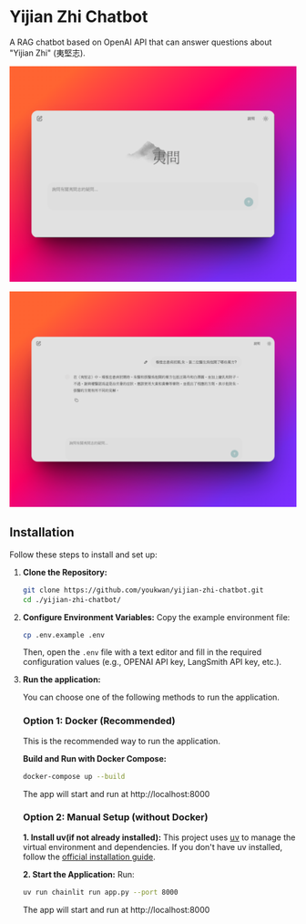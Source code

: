 # Yijian Zhi Chatbot
A RAG chatbot based on OpenAI API that can answer questions about "Yijian Zhi" (夷堅志).

![App Banner 1](./public/demo_1.png)

![App Banner 2](./public/demo_2.png)

## Installation

Follow these steps to install and set up:

1.  **Clone the Repository:**
    ```bash
    git clone https://github.com/youkwan/yijian-zhi-chatbot.git
    cd ./yijian-zhi-chatbot/
    ```

2.  **Configure Environment Variables:**
    Copy the example environment file:
    ```bash
    cp .env.example .env
    ```
    Then, open the `.env` file with a text editor and fill in the required configuration values (e.g., OPENAI API key, LangSmith API key, etc.).

3.  **Run the application:**

    You can choose one of the following methods to run the application.

    ### Option 1: Docker (Recommended)
    
    This is the recommended way to run the application.

    **Build and Run with Docker Compose:**
    ```bash
    docker-compose up --build
    ```
    The app will start and run at http://localhost:8000
    
    ### Option 2: Manual Setup (without Docker)
    
    **1. Install uv(if not already installed):**
    This project uses [uv](https://github.com/astral-sh/uv) to manage the virtual environment and dependencies. If you don't have uv installed, follow the [official installation guide](https://docs.astral.sh/uv/getting-started/installation/).

    **2. Start the Application:**
    Run:
    ```bash
    uv run chainlit run app.py --port 8000
    ```
    The app will start and run at http://localhost:8000